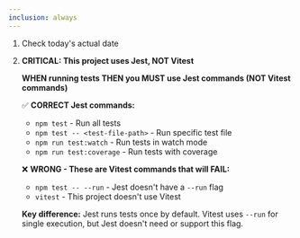 ```yaml
---
inclusion: always
---
```

1. Check today's actual date

2. **CRITICAL: This project uses Jest, NOT Vitest**
   
   **WHEN running tests THEN you MUST use Jest commands (NOT Vitest commands)**
   
   ✅ **CORRECT Jest commands:**
   - `npm test` - Run all tests
   - `npm test -- <test-file-path>` - Run specific test file
   - `npm run test:watch` - Run tests in watch mode
   - `npm run test:coverage` - Run tests with coverage
   
   ❌ **WRONG - These are Vitest commands that will FAIL:**
   - `npm test -- --run` - Jest doesn't have a `--run` flag
   - `vitest` - This project doesn't use Vitest
   
   **Key difference:** Jest runs tests once by default. Vitest uses `--run` for single execution, but Jest doesn't need or support this flag.